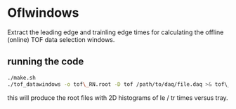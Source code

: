 Oflwindows
===

Extract the leading edge and trainling edge times for calculating the offline (online) TOF data selection windows.

## running the code
```bash
./make.sh
./tof_datawindows -o tof\_RN.root -D tof /path/to/daq/file.daq >& tof\_rn.log
```

this will produce the root files with 2D histograms of le / tr times versus tray.